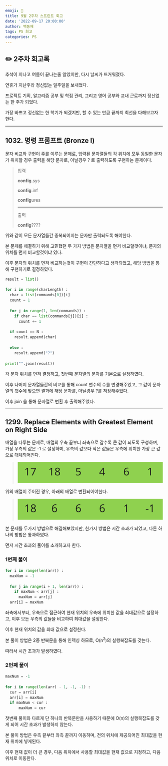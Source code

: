 ```yaml
---
emoji: 🍁
title: 9월 2주차 스프린트 회고
date: '2022-09-17 20:00:00'
author: 백동재
tags: PS 회고
categories: PS
---
```


## ✏️ 2주차 회고록

추석이 지나고 여름이 끝나는줄 알았지만, 다시 날씨가 뜨거워졌다.

연휴가 지난후라 정신없는 일주일을 보내었다.

프로젝트 기획, 알고리즘 공부 및 학점 관리, 그리고 영어 공부와 교내 근로까지 정신없는 한 주가 되었다.

가장 바쁘고 정신없는 한 학기가 되겠지만, 할 수 있는 만큼 끝까지 최선을 다해보고자 한다.

---

## 1032. 명령 프롬프트 (Bronze I)

문자 비교와 구현이 주를 이루는 문제로, 입력된 문자열들의 각 위치에 모두 동일한 문자가 위치할 경우 출력을 해당 문자로, 아닐경우 ? 로 출력하도록 구현하는 문제이다.

> 입력
>
> <b>config</b>.sys
>
> <b>config</b>.inf
>
> <b>config</b>ures
>
> ---
>
> 출력
>
> <b>config</b>????

위와 같이 모든 문자열들간 중복되어지는 문자만 출력되도록 해야한다.

본 문제를 해결하기 위해 고민했던 두 가지 방법은 문자열을 먼저 비교할것이냐, 문자의 위치를 먼저 비교할것이냐 였다.

이후 문자의 위치를 먼저 비교하는것이 구현이 간단하다고 생각되었고, 해당 방법을 통해 구현하기로 결정하였다.

```python
result = list()

for i in range(charLength) :
  char = list(commands[0])[i]
  count = 1

  for j in range(1, len(commands)) :
    if char == list(commands[j])[i] :
      count += 1

  if count == N :
    result.append(char)

  else :
    result.append("?")

print("".join(result))
```

각 문자 위치를 먼저 결정하고, 첫번째 문자열의 문자를 기본으로 설정하였다.

이후 나머지 문자열들간의 비교를 통해 count 변수의 수를 변경해주었고, 그 값이 문자열의 갯수에 맞으면 결과에 해당 문자를, 아닐경우 ?를 저장해주었다.

이후 join 을 통해 문자열로 변환 후 출력해주었다.

---

## 1299. Replace Elements with Greatest Element on Right Side

배열을 다루는 문제로, 배열의 우측 끝부터 좌측으로 갈수록 큰 값이 되도록 구성하며, 가장 우측의 값은 -1 로 설정하며, 우측의 값보다 작은 값들은 우측에 위치한 가장 큰 값으로 대체되어진다.

> ![](./img1.png)

위의 배열이 주어진 경우, 아래의 배열로 변환되어야한다.

> ![](./img2.png)

본 문제를 두가지 방법으로 해결해보았지만, 한가지 방법은 시간 초과가 되었고, 다른 하나의 방법은 통과하였다.

먼저 시간 초과의 풀이를 소개하고자 한다.

### 1번째 풀이

```python
for i in range(len(arr)) :
  maxNum = -1

  for j in range(i + 1, len(arr)) :
    if maxNum < arr[j] :
      maxNum = arr[j]
  arr[i] = maxNum
```

좌측에서부터, 우측으로 접근하여 현재 위치의 우측에 위치한 값을 최대값으로 설정하고, 이후 모든 우측의 값들을 비교하여 최대값을 설정한다.

이후 현재 위치의 값을 최대 값으로 설정한다.

본 풀이 방법은 2중 반복문을 통해 인덱싱 하므로, O(n<sup>2</sup>)의 실행복잡도를 갖는다.

따라서 시간 초과가 발생하였다.

### 2번째 풀이

```python
maxNum = -1

for i in range(len(arr) - 1, -1, -1) :
  cur = arr[i]
  arr[i] = maxNum
  if maxNum < cur :
      maxNum = cur
```

첫번째 풀이와 다르게 단 하나의 반복문만을 사용하기 때문에 O(n)의 실행복잡도를 갖게 되어 시간 초과가 발생하지 않는다.

본 풀이 방법은 우측 끝부터 좌측 끝까지 이동하며, 전의 위치에 제공되어진 최대값을 현재 위치에 넣게된다.

이후 현재 값이 더 큰 경우, 다음 위치에서 사용할 최대값을 현재 값으로 지정하고, 다음 위치로 이동한다.
